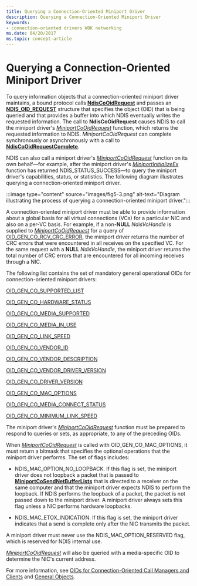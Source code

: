 ```yaml
---
title: Querying a Connection-Oriented Miniport Driver
description: Querying a Connection-Oriented Miniport Driver
keywords:
- connection-oriented drivers WDK networking
ms.date: 04/20/2017
ms.topic: concept-article
---
```


# Querying a Connection-Oriented Miniport Driver





To query information objects that a connection-oriented miniport driver maintains, a bound protocol calls [**NdisCoOidRequest**](/windows-hardware/drivers/ddi/ndis/nf-ndis-ndiscooidrequest) and passes an [**NDIS\_OID\_REQUEST**](/windows-hardware/drivers/ddi/oidrequest/ns-oidrequest-ndis_oid_request) structure that specifies the object (OID) that is being queried and that provides a buffer into which NDIS eventually writes the requested information. The call to **NdisCoOidRequest** causes NDIS to call the miniport driver's [*MiniportCoOidRequest*](/windows-hardware/drivers/ddi/ndis/nc-ndis-miniport_co_oid_request) function, which returns the requested information to NDIS. *MiniportCoOidRequest* can complete synchronously or asynchronously with a call to [**NdisCoOidRequestComplete**](/windows-hardware/drivers/ddi/ndis/nf-ndis-ndiscooidrequestcomplete).

NDIS can also call a miniport driver's [*MiniportCoOidRequest*](/windows-hardware/drivers/ddi/ndis/nc-ndis-miniport_co_oid_request) function on its own behalf—for example, after the miniport driver's [*MiniportInitializeEx*](/windows-hardware/drivers/ddi/ndis/nc-ndis-miniport_initialize) function has returned NDIS\_STATUS\_SUCCESS—to query the miniport driver's capabilities, status, or statistics. The following diagram illustrates querying a connection-oriented miniport driver.

:::image type="content" source="images/fig5-3.png" alt-text="Diagram illustrating the process of querying a connection-oriented miniport driver.":::

A connection-oriented miniport driver must be able to provide information about a global basis for all virtual connections (VCs) for a particular NIC and also on a per-VC basis. For example, if a non-**NULL** *NdisVcHandle* is supplied to [*MiniportCoOidRequest*](/windows-hardware/drivers/ddi/ndis/nc-ndis-miniport_co_oid_request) for a query of [OID\_GEN\_CO\_RCV\_CRC\_ERROR](./oid-gen-co-rcv-crc-error.md), the miniport driver returns the number of CRC errors that were encountered in all receives on the specified VC. For the same request with a **NULL** *NdisVcHandle*, the miniport driver returns the total number of CRC errors that are encountered for all incoming receives through a NIC.

The following list contains the set of mandatory general operational OIDs for connection-oriented miniport drivers:

[OID\_GEN\_CO\_SUPPORTED\_LIST](./oid-gen-co-supported-list.md)

[OID\_GEN\_CO\_HARDWARE\_STATUS](./oid-gen-co-hardware-status.md)

[OID\_GEN\_CO\_MEDIA\_SUPPORTED](./oid-gen-co-media-supported.md)

[OID\_GEN\_CO\_MEDIA\_IN\_USE](./oid-gen-co-media-in-use.md)

[OID\_GEN\_CO\_LINK\_SPEED](./oid-gen-co-link-speed.md)

[OID\_GEN\_CO\_VENDOR\_ID](./oid-gen-co-vendor-id.md)

[OID\_GEN\_CO\_VENDOR\_DESCRIPTION](./oid-gen-co-vendor-description.md)

[OID\_GEN\_CO\_VENDOR\_DRIVER\_VERSION](./oid-gen-co-vendor-driver-version.md)

[OID\_GEN\_CO\_DRIVER\_VERSION](./oid-gen-co-driver-version.md)

[OID\_GEN\_CO\_MAC\_OPTIONS](./oid-gen-co-mac-options.md)

[OID\_GEN\_CO\_MEDIA\_CONNECT\_STATUS](./oid-gen-co-media-connect-status.md)

[OID\_GEN\_CO\_MINIMUM\_LINK\_SPEED](./oid-gen-co-minimum-link-speed.md)

The miniport driver's [*MiniportCoOidRequest*](/windows-hardware/drivers/ddi/ndis/nc-ndis-miniport_co_oid_request) function must be prepared to respond to queries or sets, as appropriate, to any of the preceding OIDs.

When [*MiniportCoOidRequest*](/windows-hardware/drivers/ddi/ndis/nc-ndis-miniport_co_oid_request) is called with OID\_GEN\_CO\_MAC\_OPTIONS, it must return a bitmask that specifies the optional operations that the miniport driver performs. The set of flags includes:

-   NDIS\_MAC\_OPTION\_NO\_LOOPBACK. If this flag is set, the miniport driver does not loopback a packet that is passed to [**MiniportCoSendNetBufferLists**](/windows-hardware/drivers/ddi/ndis/nc-ndis-miniport_co_send_net_buffer_lists) that is directed to a receiver on the same computer and that the miniport driver expects NDIS to perform the loopback. If NDIS performs the loopback of a packet, the packet is not passed down to the miniport driver. A miniport driver always sets this flag unless a NIC performs hardware loopbacks.

-   NDIS\_MAC\_ETOX\_INDICATION. If this flag is set, the miniport driver indicates that a send is complete only after the NIC transmits the packet.

A miniport driver must never use the NDIS\_MAC\_OPTION\_RESERVED flag, which is reserved for NDIS internal use.

[*MiniportCoOidRequest*](/windows-hardware/drivers/ddi/ndis/nc-ndis-miniport_co_oid_request) will also be queried with a media-specific OID to determine the NIC's current address.

For more information, see [OIDs for Connection-Oriented Call Managers and Clients](./oids-for-connection-oriented-call-managers-and-clients.md) and [General Objects](/previous-versions/windows/hardware/network/ff546510(v=vs.85)).

 

